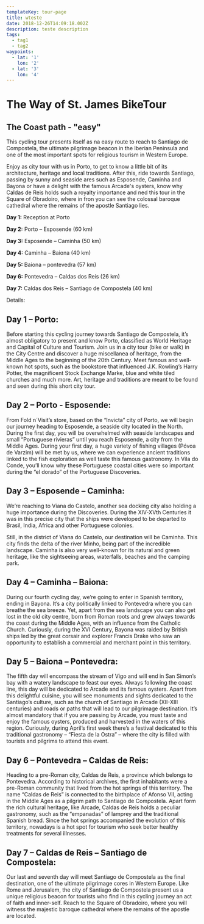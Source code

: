 ```yaml
---
templateKey: tour-page
title: wteste
date: 2018-12-26T14:09:18.002Z
description: teste description
tags:
  - tag1
  - tag2
waypoints:
  - lat: '1'
    lon: '2'
  - lat: '3'
    lon: '4'
---
```

# The Way of St. James BikeTour

## The Coast path - "easy"

This cycling tour presents itself as na easy route to reach to Santiago de Compostela, the ultimate pilgrimage beacon in the Iberian Peninsula and one of the most important spots for religious tourism in Western Europe.

Enjoy as city tour with us in Porto, to get to know a little bit of its architecture, heritage and local traditions. After this, ride towards Santiago, passing by sunny and seaside ares such as Esposende, Caminha and Bayona or have a delight with the famous Arcade's oysters, know why Caldas de Reis holds such a royalty importance and ned this tour in the Square of Obradoiro, where in fron you can see the colossal baroque cathedral where the remains of the apostle Santiago lies.

**Day 1:** Reception at Porto


**Day 2:** Porto – Esposende (60 km)


**Day 3:** Esposende – Caminha (50 km)


**Day 4:** Caminha – Baiona (40 km)


**Day 5:** Baiona – pontevedra (57 km)


**Day 6:** Pontevedra – Caldas dos Reis (26 km)


**Day 7:** Caldas dos Reis – Santiago de Compostela (40 km)





Details:



## Day 1 – Porto:


Before starting this cycling journey towards Santiago de Compostela, it’s almost obligatory to present and know Porto, classified as World Heritage and Capital of Culture and Tourism. Join us in a city tour (bike or walk) in the City Centre and discover a huge miscellanea of heritage, from the Middle Ages to the beginning of the 20th Century. Meet famous and well-known hot spots, such as the bookstore that influenced J.K. Rowling’s Harry Potter, the magnificent Stock Exchange Marke, blue and white tiled churches and much more. Art, heritage and traditions are meant to be found and seen during this short city tour.



## Day 2 – Porto - Esposende:

From Fold n´Visit’s store, based on the “Invicta” city of Porto, we will begin our journey heading to Esposende, a seaside city located in the North. During the first day, you will be overwhelmed with seaside landscapes and small “Portuguese rivieras” until you reach Esposende, a city from the Middle Ages. During your first day, a huge variety of fishing villages (Póvoa de Varzim) will be met by us, where we can experience ancient traditions linked to the fish exploration as well taste this famous gastronomy. In Vila do Conde, you’ll know why these Portuguese coastal cities were so important during the “el dorado” of the Portuguese Discoveries.

## Day 3 – Esposende – Caminha:

We’re reaching to Viana do Castelo, another sea docking city also holding a huge importance during the Discoveries. During the XIV-XVth Centuries it was in this precise city that the ships were developed to be departed to Brasil, India, Africa and other Portuguese colonies.

Still, in the district of Viana do Castelo, our destination will be Caminha. This city finds the delta of the river Minho, being part of the incredible landscape. Caminha is also very well-known for its natural and green heritage, like the sightseeing areas, waterfalls, beaches and the camping park.

## Day 4 – Caminha – Baiona:

During our fourth cycling day, we’re going to enter in Spanish territory, ending in Bayona.
It’s a city politically linked to Pontevedra where you can breathe the sea breeze. Yet, apart from the sea landscape you can also get lost in the old city centre, born from Roman roots and grew always towards the coast during the Middle Ages, with an influence from the Catholic Church. Curiously, during the XVI Century, Bayona was raided by British ships led by the great corsair and explorer Francis Drake who saw an opportunity to establish a commercial and merchant point in this territory.

## Day 5 – Baiona – Pontevedra:

The fifth day will encompass the stream of Vigo and will end in San Simon’s bay with a watery landscape to feast our eyes.
Always following the coast line, this day will be dedicated to Arcade and its famous oysters. Apart from this delightful cuisine, you will see monuments and sights dedicated to the Santiago’s culture, such as the church of Santiago in Arcade (XII-XIII centuries) and roads or paths that will lead to our pilgrimage destination.
It’s almost mandatory that if you are passing by Arcade, you must taste and enjoy the famous oysters, produced and harvested in the waters of this region. Curiously, during April’s first week there’s a festival dedicated to this traditional gastronomy – “Fiesta de la Ostra” – where the city is filled with tourists and pilgrims to attend this event.

## Day 6 – Pontevedra – Caldas de Reis:

Heading to a pre-Roman city, Caldas de Reis, a province which belongs to Pontevedra.
According to historical archives, the first inhabitants were a pre-Roman community that lived from the hot springs of this territory. The name “Caldas de Reis” is connected to the birthplace of Afonso VII, acting in the Middle Ages as a pilgrim path to Santiago de Compostela. Apart form the rich cultural heritage, like Arcade, Caldas de Reis holds a peculiar gastronomy, such as the “empanadas” of lamprey and the traditional Spanish bread. Since the hot springs accompanied the evolution of this territory, nowadays is a hot spot for tourism who seek better healthy treatments for several illnesses.

## Day 7 – Caldas de Reis – Santiago de Compostela:

Our last and seventh day will meet Santiago de Compostela as the final destination, one of the ultimate pilgrimage cores in Western Europe.
Like Rome and Jerusalem, the city of Santiago de Compostela present us a unique religious beacon for tourists who find in this cycling journey an act of faith and inner-self. Reach to the Square of Obradoiro, where you will witness the majestic baroque cathedral where the remains of the apostle are located.
